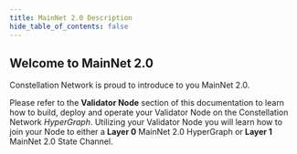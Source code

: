 ```yaml
---
title: MainNet 2.0 Description
hide_table_of_contents: false
---
```


<head>
  <title>Introduction to MainNet 2.0</title>
  <meta
    name="MainNet 2.0 Description"
    content="MainNet 2.0 Description"
  />
</head>

## Welcome to MainNet 2.0

Constellation Network is proud to introduce to you MainNet 2.0.  

Please refer to the **Validator Node** section of this documentation to learn how to build, deploy and operate your
Validator Node on the Constellation Network *HyperGraph*.  Utilizing your Validator Node you will learn how to 
join your Node to either a **Layer 0** MainNet 2.0 HyperGraph or **Layer 1** MainNet 2.0 State Channel.